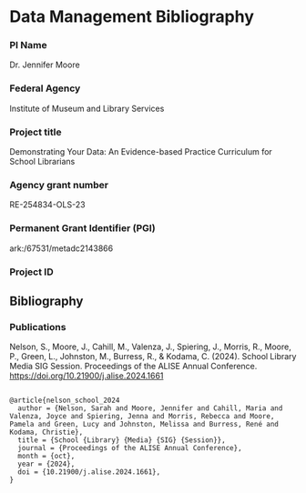 # Data Management Bibliography

### PI Name
Dr. Jennifer Moore

### Federal Agency
Institute of Museum and Library Services

### Project title
Demonstrating Your Data: An Evidence-based Practice Curriculum for School Librarians

### Agency grant number
RE-254834-OLS-23

### Permanent Grant Identifier (PGI)
ark:/67531/metadc2143866

### Project ID

## Bibliography

### Publications

Nelson, S., Moore, J., Cahill, M., Valenza, J., Spiering, J., Morris, R., Moore, P., Green, L., Johnston, M., Burress, R., & Kodama, C. (2024). School Library Media SIG Session. Proceedings of the ALISE Annual Conference. https://doi.org/10.21900/j.alise.2024.1661

```

@article{nelson_school_2024
  author = {Nelson, Sarah and Moore, Jennifer and Cahill, Maria and Valenza, Joyce and Spiering, Jenna and Morris, Rebecca and Moore, Pamela and Green, Lucy and Johnston, Melissa and Burress, René and Kodama, Christie},
  title = {School {Library} {Media} {SIG} {Session}},
  journal = {Proceedings of the ALISE Annual Conference},
  month = {oct},
  year = {2024},
  doi = {10.21900/j.alise.2024.1661},
}
```
